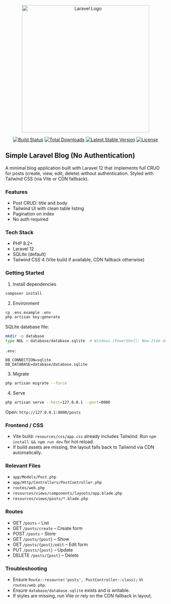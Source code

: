 <p align="center"><a href="https://laravel.com" target="_blank"><img src="https://raw.githubusercontent.com/laravel/art/master/logo-lockup/5%20SVG/2%20CMYK/1%20Full%20Color/laravel-logolockup-cmyk-red.svg" width="400" alt="Laravel Logo"></a></p>

<p align="center">
<a href="https://github.com/laravel/framework/actions"><img src="https://github.com/laravel/framework/workflows/tests/badge.svg" alt="Build Status"></a>
<a href="https://packagist.org/packages/laravel/framework"><img src="https://img.shields.io/packagist/dt/laravel/framework" alt="Total Downloads"></a>
<a href="https://packagist.org/packages/laravel/framework"><img src="https://img.shields.io/packagist/v/laravel/framework" alt="Latest Stable Version"></a>
<a href="https://packagist.org/packages/laravel/framework"><img src="https://img.shields.io/packagist/l/laravel/framework" alt="License"></a>
</p>

## Simple Laravel Blog (No Authentication)

A minimal blog application built with Laravel 12 that implements full CRUD for posts (create, view, edit, delete) without authentication. Styled with Tailwind CSS (via Vite or CDN fallback).

### Features
- Post CRUD: title and body
- Tailwind UI with clean table listing
- Pagination on index
- No auth required

### Tech Stack
- PHP 8.2+
- Laravel 12
- SQLite (default)
- Tailwind CSS 4 (Vite build if available, CDN fallback otherwise)

### Getting Started

1) Install dependencies
```bash
composer install
```

2) Environment
```bash
cp .env.example .env
php artisan key:generate
```

SQLite database file:
```bash
mkdir -p database
type NUL > database/database.sqlite  # Windows (PowerShell: New-Item database/database.sqlite -ItemType File)
```
`.env`:
```env
DB_CONNECTION=sqlite
DB_DATABASE=database/database.sqlite
```

3) Migrate
```bash
php artisan migrate --force
```

4) Serve
```bash
php artisan serve --host=127.0.0.1 --port=8000
```
Open: `http://127.0.0.1:8000/posts`

### Frontend / CSS
- Vite build: `resources/css/app.css` already includes Tailwind. Run `npm install && npm run dev` for hot reload.
- If build assets are missing, the layout falls back to Tailwind via CDN automatically.

### Relevant Files
- `app/Models/Post.php`
- `app/Http/Controllers/PostController.php`
- `routes/web.php`
- `resources/views/components/layouts/app.blade.php`
- `resources/views/posts/*.blade.php`

### Routes
- GET `/posts` – List
- GET `/posts/create` – Create form
- POST `/posts` – Store
- GET `/posts/{post}` – Show
- GET `/posts/{post}/edit` – Edit form
- PUT `/posts/{post}` – Update
- DELETE `/posts/{post}` – Delete

### Troubleshooting
- Ensure `Route::resource('posts', PostController::class);` in `routes/web.php`.
- Ensure `database/database.sqlite` exists and is writable.
- If styles are missing, run Vite or rely on the CDN fallback in layout.

